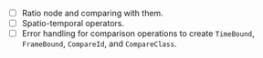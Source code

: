 
- [ ] Ratio node and comparing with them.
- [ ] Spatio-temporal operators.
- [ ] Error handling for comparison operations to create `TimeBound`, `FrameBound`, `CompareId`, and `CompareClass`.
